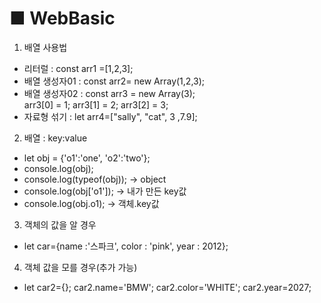 # ■ WebBasic

1. 배열 사용법

- 리터럴 : const arr1 =[1,2,3];
- 배열 생성자01 : const arr2= new Array(1,2,3);
- 배열 생성자02 : const arr3 = new Array(3);           
                 arr3[0] = 1; arr3[1] = 2; arr3[2] = 3;
- 자료형 섞기 : let arr4=["sally", "cat", 3 ,7.9];

2. 배열 : key:value
- let obj = {'o1':'one', 'o2':'two'};
- console.log(obj);
- console.log(typeof(obj));   -> object
- console.log(obj['o1']);  -> 내가 만든 key값
- console.log(obj.o1); -> 객체.key값

3. 객체의 값을 알 경우
- let car={name :'스파크', color : 'pink', year : 2012};

4. 객체 값을 모를 경우(추가 가능)
- let car2={};
    car2.name='BMW'; car2.color='WHITE'; car2.year=2027;

